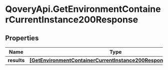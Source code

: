 # QoveryApi.GetEnvironmentContainerCurrentInstance200Response

## Properties

Name | Type | Description | Notes
------------ | ------------- | ------------- | -------------
**results** | [**[GetEnvironmentContainerCurrentInstance200ResponseResultsInner]**](GetEnvironmentContainerCurrentInstance200ResponseResultsInner.md) |  | [optional] 


